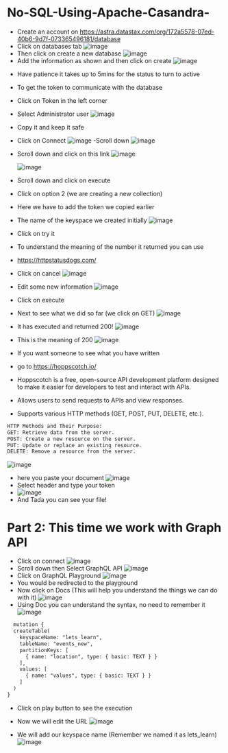 # No-SQL-Using-Apache-Casandra-
* Create an account on https://astra.datastax.com/org/172a5578-07ed-40b6-9d7f-073365496181/database
* Click on databases tab
  ![image](https://github.com/user-attachments/assets/fa19d5b4-d3f2-498f-a126-4c36ae54fe18)
* Then click on create a new database
 ![image](https://github.com/user-attachments/assets/475fabdb-5946-433e-a49d-c0e963c37c4d)
* Add the information as shown and then click on create 
  ![image](https://github.com/user-attachments/assets/2865f073-8ec7-4d2d-bc7a-ced40410d43f)

- Have patience it takes up to 5mins for the status to turn to active

- To get the token to communicate with the database
- Click on Token in the left corner
- Select Administrator user
  ![image](https://github.com/user-attachments/assets/e578d845-9414-463c-908c-85922fac98f5)
- Copy it and keep it safe

- Click on Connect
  ![image](https://github.com/user-attachments/assets/1ffeb273-8a9a-4b10-bf74-639e58c36a84)
-Scroll down
![image](https://github.com/user-attachments/assets/1885374e-e7c7-4a8a-a3a9-01d4e4162a26)

- Scroll down and click on this link
  ![image](https://github.com/user-attachments/assets/d940065c-e0e0-4e3b-a1f6-07e89c5739c6)

  ![image](https://github.com/user-attachments/assets/e83276f5-8fff-454f-b80f-b98402add917)
- Scroll down and click on execute


- Click on option 2 (we are creating a new collection)
- Here we have to add the token we copied earlier
- The name of the keyspace we created initially
  ![image](https://github.com/user-attachments/assets/7d81d834-e793-49dd-a755-f395ea717e68)
- Click on try it
- To understand the meaning of the number it returned you can use
- https://httpstatusdogs.com/
- Click on cancel
 ![image](https://github.com/user-attachments/assets/e444a7b9-2bb9-4130-9002-21c34794159d)
- Edit some new information
  ![image](https://github.com/user-attachments/assets/8c2c1781-b10d-4e84-a496-966723667a20)
- Click on execute
- Next to see what we did so far (we click on GET)
  ![image](https://github.com/user-attachments/assets/80c1b0ec-cb73-4b9b-a2a3-ca00bf034157)
- It has executed and returned 200!
  ![image](https://github.com/user-attachments/assets/5e51f0e4-68b8-4517-acaa-cb6f96fc04ea)
- This is the meaning of 200
  ![image](https://github.com/user-attachments/assets/4fb41061-9c0d-4742-b47d-f03403916cbb)
- If you want someone to see what you have written
-  go to https://hoppscotch.io/
-  Hoppscotch is a free, open-source API development platform designed to make it easier for developers to test and interact with APIs.
-  Allows users to send requests to APIs and view responses.
- Supports various HTTP methods (GET, POST, PUT, DELETE, etc.).
```diff
HTTP Methods and Their Purpose:
GET: Retrieve data from the server.
POST: Create a new resource on the server.
PUT: Update or replace an existing resource.
DELETE: Remove a resource from the server.
```
  ![image](https://github.com/user-attachments/assets/073ab7fc-a2d6-4968-9b03-64ffa253a1f1)
- here you paste your document ![image](https://github.com/user-attachments/assets/058b96ca-a209-4332-b065-52aabebb2c48)
- Select header and type your token
- ![image](https://github.com/user-attachments/assets/2235e230-bed4-498d-9a3b-92c634c4c1be)
- And Tada you can see your file!

# Part 2: This time we work with Graph API

- Click on connect
  ![image](https://github.com/user-attachments/assets/4ed234b5-9a40-4e15-b7a3-52850856c561)
- Scroll down then Select GraphQL API
  ![image](https://github.com/user-attachments/assets/f398f854-99bb-4e3c-a42e-b1b1aa9ac816)
- Click on GraphQL Playground
  ![image](https://github.com/user-attachments/assets/8097a42f-06f5-4e52-887d-fa39f1ccbca5)
- You would be redirected to the playground
- Now click on Docs (This will help you understand the things we can do with it)
  ![image](https://github.com/user-attachments/assets/e4e6a68a-f64b-4331-b0d7-1c73025e484f)
- Using Doc you can understand the syntax, no need to remember it
  ![image](https://github.com/user-attachments/assets/71e635e0-41fb-4123-a524-0da23a56c7de)
```diff
  mutation {
  createTable(
    keyspaceName: "lets_learn",
    tableName: "events_new",
    partitionKeys: [
      { name: "location", type: { basic: TEXT } }
    ],
    values: [
      { name: "values", type: { basic: TEXT } }
    ]
  )
}
```
- Click on play button to see the execution
- Now we will edit the URL
![image](https://github.com/user-attachments/assets/a0d2711a-fc8a-4191-8d84-1c649b836633)

- We will add our keyspace name (Remember we named it as lets_learn)
![image](https://github.com/user-attachments/assets/734fab59-62a9-4157-b096-d4ca63d2e462)



















